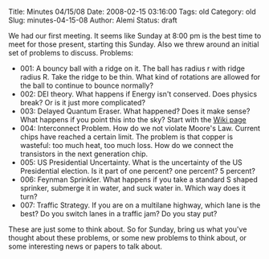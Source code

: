 Title: Minutes 04/15/08
Date: 2008-02-15 03:16:00
Tags: old
Category: old
Slug: minutes-04-15-08
Author: Alemi
Status: draft

We had our first meeting. It seems like Sunday at 8:00 pm
is the best time to meet for those present, starting this Sunday. Also
we threw around an initial set of problems to discuss. Problems:

-   001: A bouncy ball with a ridge on it. The ball has radius r with
    ridge radius R. Take the ridge to be thin. What kind of rotations
    are allowed for the ball to continue to bounce normally?
-   002: DEI theory. What happens if Energy isn't conserved. Does
    physics break? Or is it just more complicated?
-   003: Delayed Quantum Eraser. What happened? Does it make sense? What
    happens if you point this into the sky? Start with the [Wiki
    page](http://en.wikipedia.org/wiki/Delayed_choice_quantum_eraser)
-   004: Interconnect Problem. How do we not violate Moore's Law.
    Current chips have reached a certain limit. The problem is that
    copper is wasteful: too much heat, too much loss. How do we connect
    the transistors in the next generation chip.
-   005: US Presidential Uncertainty. What is the uncertainty of the US
    Presidential election. Is it part of one percent? one percent? 5
    percent?
-   006: Feynman Sprinkler. What happens if you take a standard S shaped
    sprinker, submerge it in water, and suck water in. Which way does it
    turn?
-   007: Traffic Strategy. If you are on a multilane highway, which lane
    is the best? Do you switch lanes in a traffic jam? Do you stay put?

These are just some to think about. So for Sunday, bring us what you've
thought about these problems, or some new problems to think about, or
some interesting news or papers to talk about.
